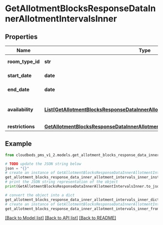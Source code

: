 # GetAllotmentBlocksResponseDataInnerAllotmentIntervalsInner


## Properties

Name | Type | Description | Notes
------------ | ------------- | ------------- | -------------
**room_type_id** | **str** | Room type ID | [optional] 
**start_date** | **date** | Interval start date | [optional] 
**end_date** | **date** | Interval end date | [optional] 
**availability** | [**List[GetAllotmentBlocksResponseDataInnerAllotmentIntervalsInnerAvailabilityInner]**](GetAllotmentBlocksResponseDataInnerAllotmentIntervalsInnerAvailabilityInner.md) | Interval availability data by day in interval | [optional] 
**restrictions** | [**GetAllotmentBlocksResponseDataInnerAllotmentIntervalsInnerRestrictions**](GetAllotmentBlocksResponseDataInnerAllotmentIntervalsInnerRestrictions.md) |  | [optional] 

## Example

```python
from cloudbeds_pms_v1_2.models.get_allotment_blocks_response_data_inner_allotment_intervals_inner import GetAllotmentBlocksResponseDataInnerAllotmentIntervalsInner

# TODO update the JSON string below
json = "{}"
# create an instance of GetAllotmentBlocksResponseDataInnerAllotmentIntervalsInner from a JSON string
get_allotment_blocks_response_data_inner_allotment_intervals_inner_instance = GetAllotmentBlocksResponseDataInnerAllotmentIntervalsInner.from_json(json)
# print the JSON string representation of the object
print(GetAllotmentBlocksResponseDataInnerAllotmentIntervalsInner.to_json())

# convert the object into a dict
get_allotment_blocks_response_data_inner_allotment_intervals_inner_dict = get_allotment_blocks_response_data_inner_allotment_intervals_inner_instance.to_dict()
# create an instance of GetAllotmentBlocksResponseDataInnerAllotmentIntervalsInner from a dict
get_allotment_blocks_response_data_inner_allotment_intervals_inner_from_dict = GetAllotmentBlocksResponseDataInnerAllotmentIntervalsInner.from_dict(get_allotment_blocks_response_data_inner_allotment_intervals_inner_dict)
```
[[Back to Model list]](../README.md#documentation-for-models) [[Back to API list]](../README.md#documentation-for-api-endpoints) [[Back to README]](../README.md)


